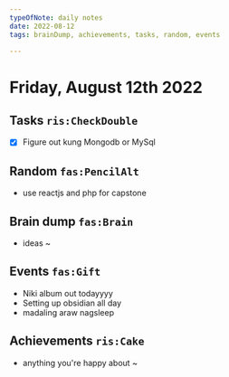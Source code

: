 ```yaml
---
typeOfNote: daily notes
date: 2022-08-12
tags: brainDump, achievements, tasks, random, events

---
```

# Friday, August 12th 2022

## Tasks `ris:CheckDouble`
 - [x] Figure out kung Mongodb or MySql



## Random `fas:PencilAlt`
 - use reactjs and php for capstone




## Brain dump `fas:Brain`
 - ideas ~ 




## Events `fas:Gift`
 - Niki album out todayyyy
 - Setting up obsidian all day
 - madaling araw nagsleep






## Achievements `ris:Cake`
 - anything you're happy about ~ 

